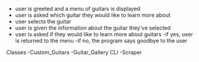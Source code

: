 - user is greeted and a menu of guitars is displayed
- user is asked which guitar they would like to learn more about
- user selects the guitar
- user is given the information about the guitar they've selected
- user is asked if they would like to learn more about guitars
-if yes, user is returned to the menu
-if no, the program says goodbye to the user

Classes
-Custom_Guitars
-Guitar_Gallery CLI
-Scraper